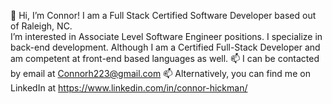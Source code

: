  👋 Hi, I’m Connor! 
I am a Full Stack Certified Software Developer based out of Raleigh, NC.                                      
I’m interested in Associate Level Software Engineer positions. 
I specialize in back-end development. Although I am a Certified Full-Stack Developer and am competent at front-end based languages as well.
 📫 I can be contacted by email at Connorh223@gmail.com
 📫 Alternatively, you can find me on LinkedIn at https://www.linkedin.com/in/connor-hickman/

